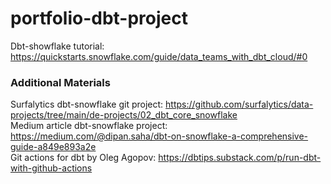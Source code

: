 # portfolio-dbt-project

Dbt-showflake tutorial: https://quickstarts.snowflake.com/guide/data_teams_with_dbt_cloud/#0


### Additional Materials

Surfalytics dbt-snowflake git project: https://github.com/surfalytics/data-projects/tree/main/de-projects/02_dbt_core_snowflake </br>
Medium article dbt-snowflake project: https://medium.com/@dipan.saha/dbt-on-snowflake-a-comprehensive-guide-a849e893a2e </br>
Git actions for dbt by Oleg Agopov: https://dbtips.substack.com/p/run-dbt-with-github-actions
